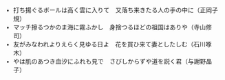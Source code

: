 <script>FontJSON={User:"42596" ,DomainID:"D0008738MFR", Font:["DFKinBunTsubaki-W5","DFKaiShoRWPro6N-W5","DFJadeFangSongJP13N-W4"]}</script>
<script src='https://dfo.dynacw.co.jp/JSDynaFont/DynaFont.js'></script>

<style>
body {
 font-family: 'DFJadeFangSongJP13N-W4'
 }
</style>

- 打ち揚ぐるボールは高く雲に入りて　又落ち来きたる人の手の中に（正岡子規）
- マッチ擦るつかのま海に霧ふかし　身捨つるほどの祖国はありや（寺山修司）
- 友がみなわれよりえらく見ゆる日よ　花を買ひ来て妻としたしむ（石川啄木）
- やは肌のあつき血汐にふれも見で　さびしからずや道を説く君（与謝野晶子）
